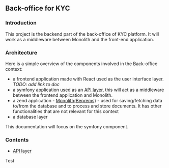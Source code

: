 ## Back-office for KYC
### Introduction
This project is the backend part of the back-office of KYC platform. It will 
work as a middleware between Monolith and the front-end application.
### Architecture
Here is a simple overview of the components involved in the Back-office context:
- a frontend application made with React used as the user interface layer. _TODO: add link to doc_
- a symfony application used as an [API layer](./API-layer.md), this will act as a
  middleware between the frontend application and Monolith.
- a zend application - [Monolith(Beprems)](./Monolith.md) - used for saving/fetching data to/from the
  database and to process and store documents. It has other functionalities
  that are not relevant for this context
- a database layer  

This documentation will focus on the symfony component.
### Contents
- [API layer](API-layer.md)

Test
